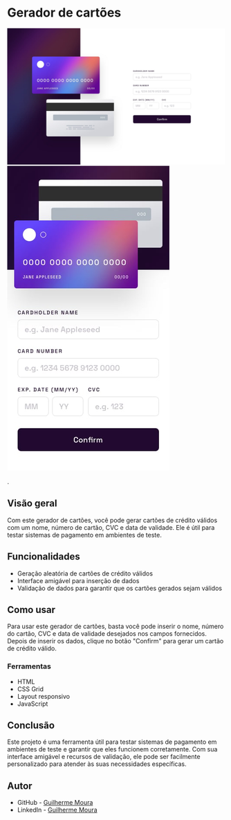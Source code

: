 # Gerador de cartões
![Preview](./design/desktop-design.jpg)
![Preview Mobile](./design/mobile-design.jpg)

.

## Visão geral
Com este gerador de cartões, você pode gerar cartões de crédito válidos com um nome, número de cartão, CVC e data de validade. Ele é útil para testar sistemas de pagamento em ambientes de teste.

## Funcionalidades
- Geração aleatória de cartões de crédito válidos
- Interface amigável para inserção de dados
- Validação de dados para garantir que os cartões gerados sejam válidos

## Como usar
Para usar este gerador de cartões, basta você pode inserir o nome, número do cartão, CVC e data de validade desejados nos campos fornecidos.
Depois de inserir os dados, clique no botão "Confirm" para gerar um cartão de crédito válido.

### Ferramentas

* HTML
* CSS Grid
* Layout responsivo
* JavaScript

## Conclusão
Este projeto é uma ferramenta útil para testar sistemas de pagamento em ambientes de teste e garantir que eles funcionem corretamente. Com sua interface amigável e recursos de validação, ele pode ser facilmente personalizado para atender às suas necessidades específicas.



## Autor 
- GitHub - [Guilherme Moura](https://github.com/guilhermemh)
- LinkedIn - [Guilherme Moura](https://www.linkedin.com/in/guilhermemhenrique/)
